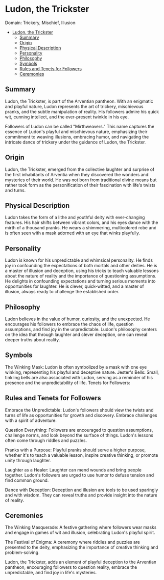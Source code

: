 # Ludon, the Trickster

Domain: Trickery, Mischief, Illusion

- [Ludon, the Trickster](#ludon-the-trickster)
  - [Summary](#summary)
  - [Origin](#origin)
  - [Physical Description](#physical-description)
  - [Personality](#personality)
  - [Philosophy](#philosophy)
  - [Symbols](#symbols)
  - [Rules and Tenets for Followers](#rules-and-tenets-for-followers)
  - [Ceremonies](#ceremonies)

## Summary
Ludon, the Trickster, is part of the Arventian pantheon. With an enigmatic and playful nature, Ludon represents the art of trickery, mischievous pranks, and the subtle manipulation of reality. His followers admire his quick wit, cunning intellect, and the ever-present twinkle in his eye.

Followers of Ludon can be called "Mirthweavers." This name captures the essence of Ludon's playful and mischievous nature, emphasizing their commitment to weaving illusions, embracing humor, and navigating the intricate dance of trickery under the guidance of Ludon, the Trickster.

## Origin
Ludon, the Trickster, emerged from the collective laughter and surprise of the first inhabitants of Arventia when they discovered the wonders and mysteries of their world. He was not born from traditional divine means but rather took form as the personification of their fascination with life's twists and turns.

## Physical Description
Ludon takes the form of a lithe and youthful deity with ever-changing features. His hair shifts between vibrant colors, and his eyes dance with the mirth of a thousand pranks. He wears a shimmering, multicolored robe and is often seen with a mask adorned with an eye that winks playfully.

## Personality
Ludon is known for his unpredictable and whimsical personality. He finds joy in confounding the expectations of both mortals and other deities. He is a master of illusion and deception, using his tricks to teach valuable lessons about the nature of reality and the importance of questioning assumptions. He delights in confounding expectations and turning serious moments into opportunities for laughter. He is clever, quick-witted, and a master of illusion, always ready to challenge the established order.

## Philosophy
Ludon believes in the value of humor, curiosity, and the unexpected. He encourages his followers to embrace the chaos of life, question assumptions, and find joy in the unpredictable. Ludon's philosophy centers on the idea that through laughter and clever deception, one can reveal deeper truths about reality.

## Symbols

The Winking Mask: Ludon is often symbolized by a mask with one eye winking, representing his playful and deceptive nature.
Jester's Bells: Small, tinkling bells are also associated with Ludon, serving as a reminder of his presence and the unpredictability of life.
Tenets for Followers:

## Rules and Tenets for Followers

Embrace the Unpredictable: Ludon's followers should view the twists and turns of life as opportunities for growth and discovery. Embrace challenges with a spirit of adventure.

Question Everything: Followers are encouraged to question assumptions, challenge norms, and look beyond the surface of things. Ludon's lessons often come through riddles and puzzles.

Pranks with a Purpose: Playful pranks should serve a higher purpose, whether it's to teach a valuable lesson, inspire creative thinking, or promote unity through laughter.

Laughter as a Healer: Laughter can mend wounds and bring people together. Ludon's followers are urged to use humor to defuse tension and find common ground.

Dance with Deception: Deception and illusion are tools to be used sparingly and with wisdom. They can reveal truths and provide insight into the nature of reality.

## Ceremonies

The Winking Masquerade: A festive gathering where followers wear masks and engage in games of wit and illusion, celebrating Ludon's playful spirit.

The Festival of Enigma: A ceremony where riddles and puzzles are presented to the deity, emphasizing the importance of creative thinking and problem-solving.

Ludon, the Trickster, adds an element of playful deception to the Arventian pantheon, encouraging followers to question reality, embrace the unpredictable, and find joy in life's mysteries.